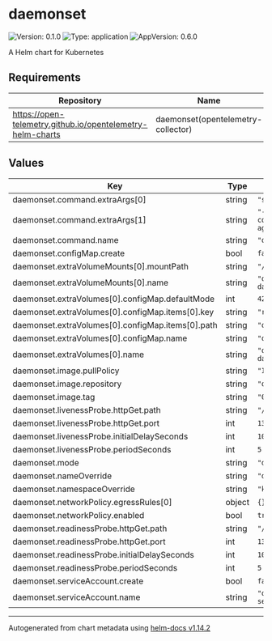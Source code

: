 # daemonset

![Version: 0.1.0](https://img.shields.io/badge/Version-0.1.0-informational?style=flat-square) ![Type: application](https://img.shields.io/badge/Type-application-informational?style=flat-square) ![AppVersion: 0.6.0](https://img.shields.io/badge/AppVersion-0.6.0-informational?style=flat-square)

A Helm chart for Kubernetes

## Requirements

| Repository | Name | Version |
|------------|------|---------|
| https://open-telemetry.github.io/opentelemetry-helm-charts | daemonset(opentelemetry-collector) | 0.97.0 |

## Values

| Key | Type | Default | Description |
|-----|------|---------|-------------|
| daemonset.command.extraArgs[0] | string | `"start"` |  |
| daemonset.command.extraArgs[1] | string | `"--config=/conf/observe-agent.yaml"` |  |
| daemonset.command.name | string | `"observe-agent"` |  |
| daemonset.configMap.create | bool | `false` |  |
| daemonset.extraVolumeMounts[0].mountPath | string | `"/conf"` |  |
| daemonset.extraVolumeMounts[0].name | string | `"observe-agent-daemonset-config"` |  |
| daemonset.extraVolumes[0].configMap.defaultMode | int | `420` |  |
| daemonset.extraVolumes[0].configMap.items[0].key | string | `"relay"` |  |
| daemonset.extraVolumes[0].configMap.items[0].path | string | `"observe-agent.yaml"` |  |
| daemonset.extraVolumes[0].configMap.name | string | `"observe-agent"` |  |
| daemonset.extraVolumes[0].name | string | `"observe-agent-daemonset-config"` |  |
| daemonset.image.pullPolicy | string | `"IfNotPresent"` |  |
| daemonset.image.repository | string | `"observe-agent"` |  |
| daemonset.image.tag | string | `"0.9.0"` |  |
| daemonset.livenessProbe.httpGet.path | string | `"/status"` |  |
| daemonset.livenessProbe.httpGet.port | int | `13133` |  |
| daemonset.livenessProbe.initialDelaySeconds | int | `10` |  |
| daemonset.livenessProbe.periodSeconds | int | `5` |  |
| daemonset.mode | string | `"daemonset"` |  |
| daemonset.nameOverride | string | `"daemonset"` |  |
| daemonset.namespaceOverride | string | `"k8sexplorer"` |  |
| daemonset.networkPolicy.egressRules[0] | object | `{}` |  |
| daemonset.networkPolicy.enabled | bool | `true` |  |
| daemonset.readinessProbe.httpGet.path | string | `"/status"` |  |
| daemonset.readinessProbe.httpGet.port | int | `13133` |  |
| daemonset.readinessProbe.initialDelaySeconds | int | `10` |  |
| daemonset.readinessProbe.periodSeconds | int | `5` |  |
| daemonset.serviceAccount.create | bool | `false` |  |
| daemonset.serviceAccount.name | string | `"observe-agent-service-account"` |  |

----------------------------------------------
Autogenerated from chart metadata using [helm-docs v1.14.2](https://github.com/norwoodj/helm-docs/releases/v1.14.2)
